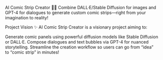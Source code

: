 AI Comic Strip Creator 🎨🤖
Combine DALL·E/Stable Diffusion for images and GPT-4 for dialogues to generate custom comic strips—right from your imagination to reality!


Project Vision ✨
AI Comic Strip Creator is a visionary project aiming to:

Generate comic panels using powerful diffusion models like Stable Diffusion or DALL·E.
Compose dialogues and text bubbles via GPT-4 for nuanced storytelling.
Streamline the creation workflow so users can go from “idea” to “comic strip” in minutes!
